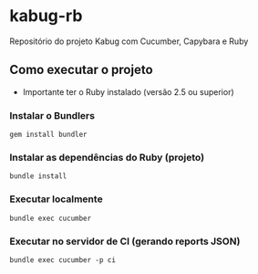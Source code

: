 # kabug-rb
Repositório do projeto Kabug com Cucumber, Capybara e Ruby


## Como executar o projeto

* Importante ter o Ruby instalado (versão 2.5 ou superior)

### Instalar o Bundlers

`
gem install bundler
`

### Instalar as dependências do Ruby (projeto)

`
bundle install
`

### Executar localmente
`
bundle exec cucumber
`

### Executar no servidor de CI (gerando reports JSON)
`
bundle exec cucumber -p ci
`
